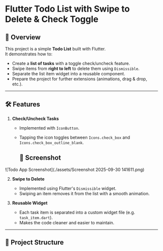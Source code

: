 # Flutter Todo List with Swipe to Delete & Check Toggle

## 📌 Overview
This project is a simple **Todo List** built with Flutter.  
It demonstrates how to:
- Create a **list of tasks** with a toggle check/uncheck feature.
- Swipe items from **right to left** to delete them using `Dismissible`.
- Separate the list item widget into a reusable component.
- Prepare the project for further extensions (animations, drag & drop, etc.).

---

## 🛠 Features

1. **Check/Uncheck Tasks**
   - Implemented with `IconButton`.
   - Tapping the icon toggles between `Icons.check_box` and `Icons.check_box_outline_blank`.
  
     ## 📸 Screenshot

![Todo App Screenshot](./assets/Screenshot 2025-09-30 141611.png)

2. **Swipe to Delete**
   - Implemented using Flutter's `Dismissible` widget.
   - Swiping an item removes it from the list with a smooth animation.

3. **Reusable Widget**
   - Each task item is separated into a custom widget file (e.g. `task_item.dart`).
   - Makes the code cleaner and easier to maintain.

---

## 📂 Project Structure
